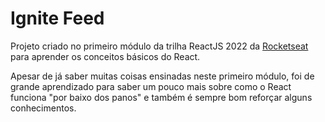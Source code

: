 # Ignite Feed

<p>Projeto criado no primeiro módulo da trilha ReactJS 2022 da <a target="_blank" href="https://www.rocketseat.com.br/">Rocketseat</a> para aprender os conceitos básicos do React.</p>
<p>Apesar de já saber muitas coisas ensinadas neste primeiro módulo, foi de grande aprendizado para saber um pouco mais sobre como o React funciona "por baixo dos panos" e também é sempre bom reforçar alguns conhecimentos.</p>